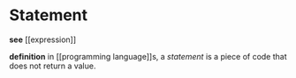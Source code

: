 # Statement

**see** [[expression]]

**definition** in [[programming language]]s, a _statement_ is a piece of code that does not return a value.
